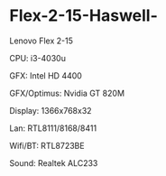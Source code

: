# Flex-2-15-Haswell-

Lenovo Flex 2-15

CPU:            i3-4030u

GFX:            Intel HD 4400

GFX/Optimus:    Nvidia GT 820M

Display:        1366x768x32

Lan:            RTL8111/8168/8411

Wifi/BT:        RTL8723BE

Sound:          Realtek ALC233

